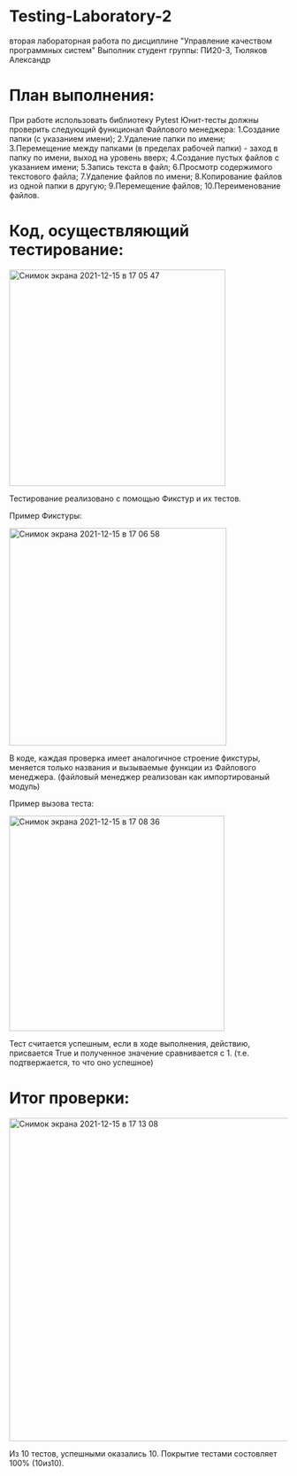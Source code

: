 # Testing-Laboratory-2
вторая лабораторная работа по дисциплине "Управление качеством программных систем" 
Выполник студент группы: ПИ20-3, Тюляков Александр
# План выполнения: 
При работе использовать библиотеку Pytest
Юнит-тесты должны проверить следующий функционал Файлового менеджера:
1.Создание папки (с указанием имени);
2.Удаление папки по имени;
3.Перемещение между папками (в пределах рабочей папки) - заход в папку по имени, выход на уровень вверх;
4.Создание пустых файлов с указанием имени;
5.Запись текста в файл;
6.Просмотр содержимого текстового файла;
7.Удаление файлов по имени;
8.Копирование файлов из одной папки в другую;
9.Перемещение файлов;
10.Переименование файлов.
# Код, осуществляющий тестирование: 

<img width="391" alt="Снимок экрана 2021-12-15 в 17 05 47" src="https://user-images.githubusercontent.com/90206600/146200958-1efcbb6e-67ac-4b4d-8dd8-337bce17300a.png">

Тестирование реализовано с помощью Фикстур и их тестов.

Пример Фикстуры:

<img width="393" alt="Снимок экрана 2021-12-15 в 17 06 58" src="https://user-images.githubusercontent.com/90206600/146201150-8516afb2-c2eb-4b8c-8319-aae226e9ee87.png">

В коде, каждая проверка имеет аналогичное строение фикстуры, меняется только названия и вызываемые функции из Файлового менеджера. 
(файловый менеджер реализован как импортированый модуль) 

Пример вызова теста:

<img width="389" alt="Снимок экрана 2021-12-15 в 17 08 36" src="https://user-images.githubusercontent.com/90206600/146201415-4deed220-1cf2-4e75-a3bf-dee3c0f74b6a.png">

Тест считается успешным, если в ходе выполнения, действию, присвается True и полученное значение сравнивается с 1. (т.е. подтвержается, то что оно успешное) 

# Итог проверки:

<img width="584" alt="Снимок экрана 2021-12-15 в 17 13 08" src="https://user-images.githubusercontent.com/90206600/146202163-91f4482c-9a69-45e9-aeea-51162a2fa0b3.png">

Из 10 тестов, успешными оказались 10. Покрытие тестами состовляет 100% (10из10).
